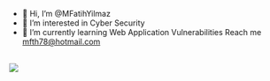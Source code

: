 - 👋 Hi, I’m @MFatihYilmaz
- 👀 I’m interested in Cyber Security
- 🌱 I’m currently learning Web Application Vulnerabilities
 Reach me mfth78@hotmail.com


 

<!---
MFatihYilmaz/MFatihYilmaz is a ✨ special ✨ repository because its `README.md` (this file) appears on your GitHub profile.
You can click the Preview link to take a look at your changes.
--->
<br>  [![](https://github-readme-stats.vercel.app/api/top-langs/?username=MFatihYilmaz&theme=blue-green)](https://github.com/anuraghazra/github-readme-stats)

